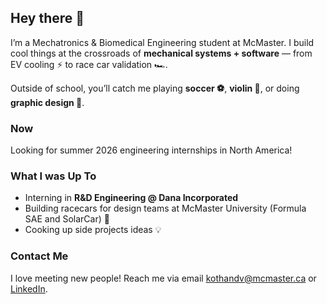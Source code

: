 ## Hey there 👋

I’m a Mechatronics & Biomedical Engineering student at McMaster. I build cool things at the crossroads of **mechanical systems + software** — from EV cooling ⚡ to race car validation 🏎️.  

Outside of school, you’ll catch me playing **soccer ⚽**, **violin 🎻**, or doing **graphic design 🎨**.  

### Now
Looking for summer 2026 engineering internships in North America!


### What I was Up To
- Interning in **R&D Engineering @ Dana Incorporated**  
- Building racecars for design teams at McMaster University (Formula SAE and SolarCar) 🚗  
- Cooking up side projects ideas 💡  

### Contact Me
I love meeting new people! Reach me via email [kothandv@mcmaster.ca](mailto:kothandv@mcmaster.ca) or [LinkedIn](https://www.linkedin.com/in/varun-ram/).
